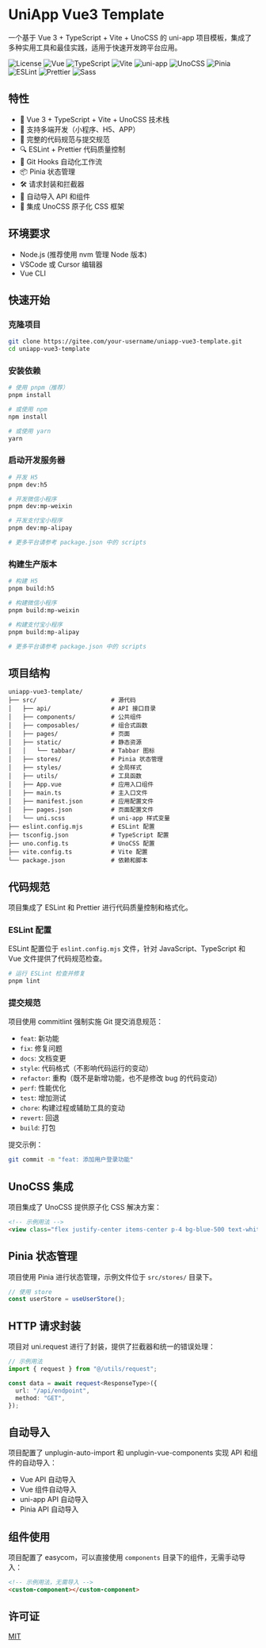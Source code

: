 # UniApp Vue3 Template

一个基于 Vue 3 + TypeScript + Vite + UnoCSS 的 uni-app 项目模板，集成了多种实用工具和最佳实践，适用于快速开发跨平台应用。

![License](https://img.shields.io/badge/license-MIT-blue.svg) ![Vue](https://img.shields.io/badge/Vue-3.x-brightgreen.svg) ![TypeScript](https://img.shields.io/badge/TypeScript-5.x-blue.svg) ![Vite](https://img.shields.io/badge/Vite-4.x-646cff.svg) ![uni-app](https://img.shields.io/badge/uni--app-3.x-green.svg) ![UnoCSS](https://img.shields.io/badge/UnoCSS-latest-8D66FE.svg) ![Pinia](https://img.shields.io/badge/Pinia-latest-yellow.svg) ![ESLint](https://img.shields.io/badge/ESLint-9.x-4B32C3.svg) ![Prettier](https://img.shields.io/badge/Prettier-3.x-F7B93E.svg) ![Sass](https://img.shields.io/badge/Sass-latest-CC6699.svg)

## 特性

- 🚀 Vue 3 + TypeScript + Vite + UnoCSS 技术栈
- 📱 支持多端开发（小程序、H5、APP）
- 🧰 完整的代码规范与提交规范
- 🔍 ESLint + Prettier 代码质量控制
- 🔄 Git Hooks 自动化工作流
- 📦 Pinia 状态管理
- 🛠️ 请求封装和拦截器
- 🧩 自动导入 API 和组件
- 🎨 集成 UnoCSS 原子化 CSS 框架

## 环境要求

- Node.js (推荐使用 nvm 管理 Node 版本)
- VSCode 或 Cursor 编辑器
- Vue CLI

## 快速开始

### 克隆项目

```bash
git clone https://gitee.com/your-username/uniapp-vue3-template.git
cd uniapp-vue3-template
```

### 安装依赖

```bash
# 使用 pnpm（推荐）
pnpm install

# 或使用 npm
npm install

# 或使用 yarn
yarn
```

### 启动开发服务器

```bash
# 开发 H5
pnpm dev:h5

# 开发微信小程序
pnpm dev:mp-weixin

# 开发支付宝小程序
pnpm dev:mp-alipay

# 更多平台请参考 package.json 中的 scripts
```

### 构建生产版本

```bash
# 构建 H5
pnpm build:h5

# 构建微信小程序
pnpm build:mp-weixin

# 构建支付宝小程序
pnpm build:mp-alipay

# 更多平台请参考 package.json 中的 scripts
```

## 项目结构

```plaintext
uniapp-vue3-template/
├── src/                     # 源代码
│   ├── api/                 # API 接口目录
│   ├── components/          # 公共组件
│   ├── composables/         # 组合式函数
│   ├── pages/               # 页面
│   ├── static/              # 静态资源
│   │   └── tabbar/          # Tabbar 图标
│   ├── stores/              # Pinia 状态管理
│   ├── styles/              # 全局样式
│   ├── utils/               # 工具函数
│   ├── App.vue              # 应用入口组件
│   ├── main.ts              # 主入口文件
│   ├── manifest.json        # 应用配置文件
│   ├── pages.json           # 页面配置文件
│   └── uni.scss             # uni-app 样式变量
├── eslint.config.mjs        # ESLint 配置
├── tsconfig.json            # TypeScript 配置
├── uno.config.ts            # UnoCSS 配置
├── vite.config.ts           # Vite 配置
└── package.json             # 依赖和脚本
```

## 代码规范

项目集成了 ESLint 和 Prettier 进行代码质量控制和格式化。

### ESLint 配置

ESLint 配置位于 `eslint.config.mjs` 文件，针对 JavaScript、TypeScript 和 Vue 文件提供了代码规范检查。

```bash
# 运行 ESLint 检查并修复
pnpm lint
```

### 提交规范

项目使用 commitlint 强制实施 Git 提交消息规范：

- `feat`: 新功能
- `fix`: 修复问题
- `docs`: 文档变更
- `style`: 代码格式（不影响代码运行的变动）
- `refactor`: 重构（既不是新增功能，也不是修改 bug 的代码变动）
- `perf`: 性能优化
- `test`: 增加测试
- `chore`: 构建过程或辅助工具的变动
- `revert`: 回退
- `build`: 打包

提交示例：

```bash
git commit -m "feat: 添加用户登录功能"
```

## UnoCSS 集成

项目集成了 UnoCSS 提供原子化 CSS 解决方案：

```html
<!-- 示例用法 -->
<view class="flex justify-center items-center p-4 bg-blue-500 text-white">UnoCSS 示例</view>
```

## Pinia 状态管理

项目使用 Pinia 进行状态管理，示例文件位于 `src/stores/` 目录下。

```typescript
// 使用 store
const userStore = useUserStore();
```

## HTTP 请求封装

项目对 uni.request 进行了封装，提供了拦截器和统一的错误处理：

```typescript
// 示例用法
import { request } from "@/utils/request";

const data = await request<ResponseType>({
  url: "/api/endpoint",
  method: "GET",
});
```

## 自动导入

项目配置了 unplugin-auto-import 和 unplugin-vue-components 实现 API 和组件的自动导入：

- Vue API 自动导入
- Vue 组件自动导入
- uni-app API 自动导入
- Pinia API 自动导入

## 组件使用

项目配置了 easycom，可以直接使用 `components` 目录下的组件，无需手动导入：

```html
<!-- 示例用法，无需导入 -->
<custom-component></custom-component>
```

## 许可证

[MIT](LICENSE)
